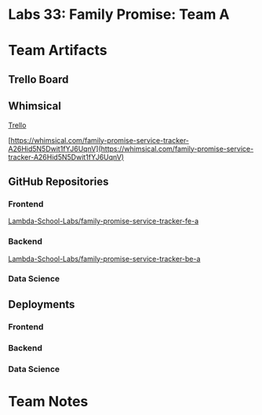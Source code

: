 # Labs 33: Family Promise: Team A

# Team Artifacts

## Trello Board

## Whimsical

[Trello](https://trello.com/invite/b/8Y9zYr3n/cd171171a729a96c430dfc415b00cb04/family-promise-service-tracker-labs-33)

[https://whimsical.com/family-promise-service-tracker-A26Hid5N5Dwit1fYJ6UqnV](https://whimsical.com/family-promise-service-tracker-A26Hid5N5Dwit1fYJ6UqnV)

## GitHub Repositories

### Frontend

[Lambda-School-Labs/family-promise-service-tracker-fe-a](https://github.com/Lambda-School-Labs/family-promise-service-tracker-fe-a)

### Backend

[Lambda-School-Labs/family-promise-service-tracker-be-a](https://github.com/Lambda-School-Labs/family-promise-service-tracker-be-a)

### Data Science

[]()

## Deployments

### Frontend

[]()

### Backend

[](https://fp-service-tracker.herokuapp.com/)

### Data Science

[]()

# Team Notes